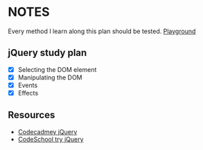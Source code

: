 # NOTES
Every method I learn along this plan should be tested.
[Playground](https://codepen.io/)

## jQuery study plan
- [x] Selecting the DOM element
- [x] Manipulating the DOM
- [x] Events
- [x] Effects

## Resources
- [Codecadmey jQuery](https://www.codecademy.com/learn/jquery)
- [CodeSchool try jQuery](http://try.jquery.com/)


